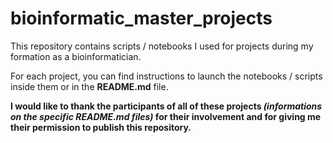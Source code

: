 # bioinformatic_master_projects

This repository contains scripts / notebooks I used for projects during my formation as a bioinformatician. 

For each project, you can find instructions to launch the notebooks / scripts inside them or in the **README.md** file. 

**I would like to thank the participants of all of these projects *(informations on the specific README.md files)* for their involvement and for giving me their permission to publish this repository.** 
